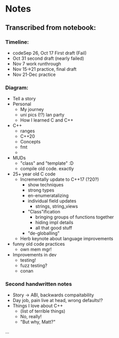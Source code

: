 # Notes

## Transcribed from notebook:

### Timeline:
* codeSep 26, Oct 17 First draft (Fail)
* Oct 31 second draft (nearly failed)
* Nov 7 work runthrough
* Nov 15->21 practice, final draft
* Nov 21-Dec practice

### Diagram:

* Tell a story
* Personal
  * My journey
  * uni pics (!?) lan party
  * How I learned C and C++
* C++
  * ranges
  * C++20
  * Concepts
  * fmt
  * 
* MUDs
  * "class" and "template" :D
  * compile old code. exactly
* 25+ year old C code
  * Incrementally update to C++17 (?20?)
    * show techniques
    * strong types
    * en-enumeratalizing
    * individual field updates
      * strings, string_views
    * "Class"ification
      * bringing groups of functions together
      * hiding impl details
      * all that good stuff
    * "de-globalling"
  * Herb keynote about language improvements
* funny old code practices
  * own mem mgr! 
* Improvements in dev
  * testing!
  * fuzz testing?
  * conan

### Second handwritten notes

* Story -> ABI, backwards compaitability
* Day job, pain live at head, wrong defaults!?
* Things I love about C++
  * (list of terrible things)
  * No, really!
  * "But why, Matt?"

...

